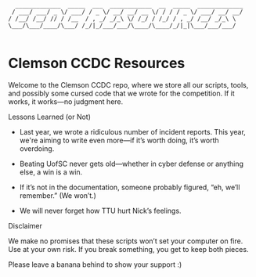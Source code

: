 ```
  _____________  _____  ___  ____________  __  _____  _____________
 / ___/ ___/ _ \/ ___/ / _ \/ __/ __/ __ \/ / / / _ \/ ___/ __/ __/
/ /__/ /__/ // / /__  / , _/ _/_\ \/ /_/ / /_/ / , _/ /__/ _/_\ \  
\___/\___/____/\___/ /_/|_/___/___/\____/\____/_/|_|\___/___/___/  
                                                                   
```
Clemson CCDC Resources
============

Welcome to the Clemson CCDC repo, where we store all our scripts, tools, and possibly some cursed code that we wrote for the competition. If it works, it works—no judgment here.

Lessons Learned (or Not)

- Last year, we wrote a ridiculous number of incident reports. This year, we're aiming to write even more—if it’s worth doing, it’s worth overdoing.

- Beating UofSC never gets old—whether in cyber defense or anything else, a win is a win.

- If it’s not in the documentation, someone probably figured, “eh, we’ll remember.” (We won’t.)

- We will never forget how TTU hurt Nick’s feelings.

Disclaimer

We make no promises that these scripts won’t set your computer on fire. Use at your own risk. If you break something, you get to keep both pieces.

Please leave a banana behind to show your support :)
